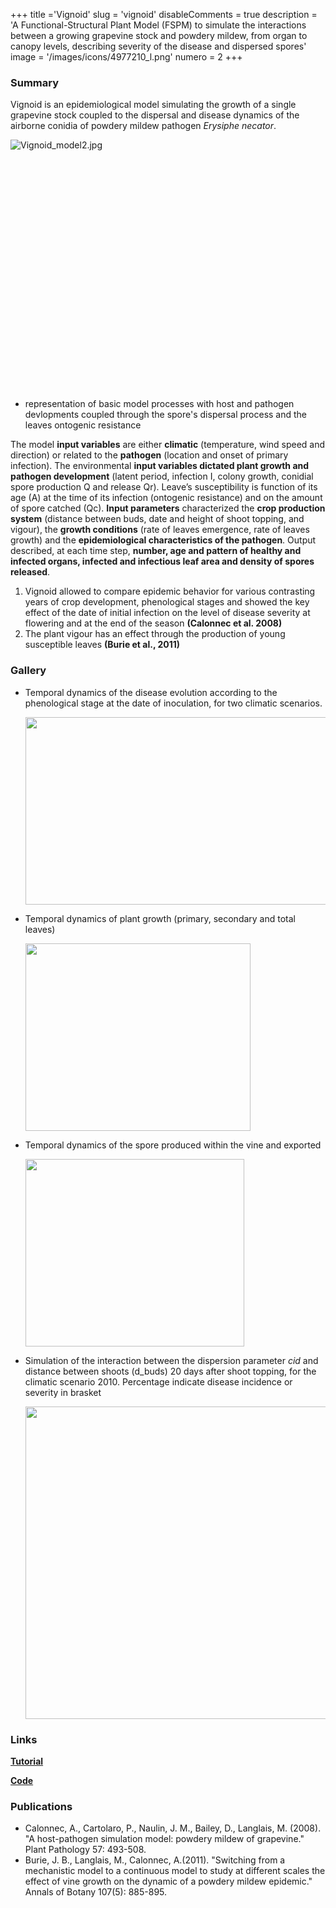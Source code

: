 +++
title ='Vignoid'
slug = 'vignoid'
disableComments = true
description = 'A Functional-Structural Plant Model (FSPM) to simulate the interactions between a growing grapevine stock and powdery mildew, from organ to canopy levels, describing severity of the disease and dispersed spores'
image = '/images/icons/4977210_l.png'
numero = 2
+++


<!--# Vignoid-->

### Summary

Vignoid is an epidemiological model simulating the growth of a single grapevine stock coupled to the dispersal and disease dynamics of the airborne conidia of powdery mildew pathogen *Erysiphe necator*. 
<div style="align: center; width: 500; height: 400">
	
  ![Vignoid_model2.jpg](/images/vignoid/model2.jpg)
	
</div>

- representation of basic model processes with host and pathogen devlopments coupled through the spore's dispersal process and the leaves ontogenic resistance

The model **input variables** are either **climatic** (temperature, wind speed and direction) or related to the **pathogen** (location and onset of primary infection). The environmental **input variables dictated plant growth and pathogen development** (latent period, infection I, colony growth, conidial spore production Q and release Qr). Leave’s susceptibility is function of its age (A) at the time of its infection (ontogenic resistance) and on the amount of spore catched (Qc).
**Input parameters** characterized the **crop production system** (distance between buds, date and height of shoot topping, and vigour), the **growth conditions** (rate of leaves emergence, rate of leaves growth) and the **epidemiological characteristics of the pathogen**.
Output described, at each time step, **number, age and pattern of healthy and infected organs, infected and infectious leaf area and density of spores released**. 
1.	Vignoid allowed to compare epidemic behavior for various contrasting years of crop development, phenological stages and showed the key effect of the date of initial infection on the level of disease severity at flowering and at the end of the season **(Calonnec et al. 2008)**
2.	The plant vigour has an effect through the production of young susceptible leaves **(Burie et al., 2011)**


### Gallery

* Temporal dynamics of the disease evolution according to the phenological stage at the date of inoculation, for two climatic scenarios. 

	<img src="/images/vignoid/temporalLDdynamics.jpg" align="center" width="720" height="300">

* Temporal dynamics of plant growth (primary, secondary and total leaves)

	<img src="/images/vignoid/temporalLdynamic.jpg" align="center" width="360" height="300">

* Temporal dynamics of the spore produced within the vine and exported

	<img src="/images/vignoid/temporalSporesDynamic.jpg" align="center" width="350" height="300">

* Simulation of the interaction between the dispersion parameter *cid* and  distance between shoots (d_buds) 20 days after shoot topping, for the climatic scenario 2010. Percentage indicate disease incidence or severity in brasket

	<img src="/images/vignoid/Vignoid-InterP2P6.jpg" align="center" width="500" height="500">



### Links

[**Tutorial**](https://hydroshoot.readthedocs.io/en/latest/)


[**Code**](https://github.com/openalea/hydroshoot)



### Publications

- Calonnec, A., Cartolaro, P., Naulin, J. M., Bailey, D., Langlais, M. (2008). "A host-pathogen simulation model: powdery mildew of grapevine." Plant Pathology 57: 493-508.
- Burie, J. B., Langlais, M., Calonnec, A.(2011). "Switching from a mechanistic model to a continuous model to study at different scales the effect of vine growth on the dynamic of a powdery mildew epidemic." Annals of Botany 107(5): 885-895.
	


